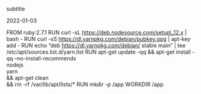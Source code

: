 subtitle

2022-01-03

FROM ruby:2.7.1 RUN curl -sL https://deb.nodesource.com/setup\_12.x | bash - RUN curl -sS https://dl.yarnpkg.com/debian/pubkey.gpg | apt-key add - RUN echo “deb https://dl.yarnpkg.com/debian/ stable main” | tee /etc/apt/sources.list.d/yarn.list RUN apt-get update -qq && apt-get install -qq –no-install-recommends  
nodejs  
yarn  
&& apt-get clean  
&& rm -rf /var/lib/apt/lists/\* RUN mkdir -p /app WORKDIR /app
